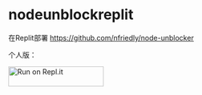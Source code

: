 # nodeunblockreplit
在Replit部署 https://github.com/nfriedly/node-unblocker

个人版：

<a href="https://repl.it/github/valetzx/nodeunblockreplit">
  <img alt="Run on Repl.it" src="https://repl.it/badge/github/valetzx/nodeunblockreplit" style="height: 40px; width: 190px;" />
</a>

